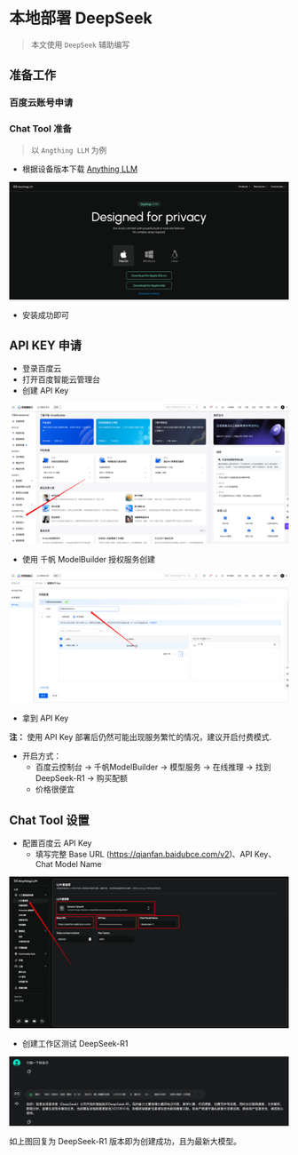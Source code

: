 # 本地部署 DeepSeek

> 本文使用 `DeepSeek` 辅助编写

## 准备工作
### 百度云账号申请
### Chat Tool 准备
> 以 `Angthing LLM` 为例

* 根据设备版本下载 [Anything LLM](https://anythingllm.com/desktop)

![](../images/intelligence/anythingllm-website.png)

* 安装成功即可

## API KEY 申请
* 登录百度云
* 打开百度智能云管理台
* 创建 API Key

![](../images/intelligence/create-api-key.png)

* 使用 千帆 ModelBuilder 授权服务创建

![](../images/intelligence/select-model-builder.png)

* 拿到 API Key

**注：** 使用 API Key 部署后仍然可能出现服务繁忙的情况，建议开启付费模式.

* 开启方式：
	* 百度云控制台 -> 千帆ModelBuilder -> 模型服务 -> 在线推理 -> 找到 DeepSeek-R1 -> 购买配额
	* 价格很便宜

## Chat Tool 设置

* 配置百度云 API Key
	* 填写完整 Base URL (https://qianfan.baidubce.com/v2)、API Key、Chat Model Name

![](../images/intelligence/anythingllm-config.png)

* 创建工作区测试 DeepSeek-R1

![](../images/intelligence/anythingllm-check.png)

如上图回复为 DeepSeek-R1 版本即为创建成功，且为最新大模型。
